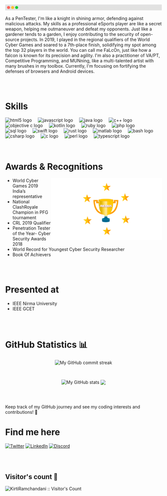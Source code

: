 ![Header](./assets/header.png)

As a PenTester, I'm like a knight in shining armor, defending against malicious attacks. My skills as a professional eSports player are like a secret weapon, helping me outmaneuver and defeat my opponents. Just like a gardener tends to a garden, I enjoy contributing to the security of open-source projects. In 2019, I played in the regional qualifiers of the World Cyber Games and soared to a 7th-place finish, solidifying my spot among the top 32 players in the world. You can call me FaLcOn, just like how a falcon is known for its precision and agility. I'm also a practitioner of VA/PT, Competitive Programming, and MUNning, like a multi-talented artist with many brushes in my toolbox. Currently, I'm focusing on fortifying the defenses of browsers and Android devices.

<br />
<br />

# Skills
<div align="left">
  <img src="https://cdn.jsdelivr.net/gh/devicons/devicon/icons/html5/html5-original.svg" height="60" alt="html5 logo"  />
  <img width="12" />
  <img src="https://cdn.jsdelivr.net/gh/devicons/devicon/icons/javascript/javascript-original.svg" height="60" alt="javascript logo"  />
  <img width="12" />
  <img src="https://cdn.jsdelivr.net/gh/devicons/devicon/icons/java/java-original.svg" height="60" alt="java logo"  />
  <img width="12" />
  <img src="https://cdn.jsdelivr.net/gh/devicons/devicon/icons/cplusplus/cplusplus-original.svg" height="60" alt="c++ logo"  />
  <img width="12" />
  <img src="https://cdn.jsdelivr.net/gh/devicons/devicon/icons/objectivec/objectivec-plain.svg" height="60" alt="objective c logo"  />
  <img width="12" />
  <img src="https://cdn.jsdelivr.net/gh/devicons/devicon/icons/kotlin/kotlin-original.svg" height="60" alt="kotlin logo"  />
  <img width="12" />
  <img src="https://cdn.jsdelivr.net/gh/devicons/devicon/icons/ruby/ruby-original.svg" height="60" alt="ruby logo"  />
  <img width="12" />
  <img src="https://cdn.jsdelivr.net/gh/devicons/devicon/icons/php/php-original.svg" height="60" alt="php logo"  />
  <img width="12" />
  <img src="https://cdn.jsdelivr.net/gh/devicons/devicon/icons/mysql/mysql-original.svg" height="60" alt="sql logo"  />
  <img width="12" />
  <img src="https://cdn.jsdelivr.net/gh/devicons/devicon/icons/swift/swift-original.svg" height="60" alt="swift logo"  />
  <img width="12" />
  <img src="https://cdn.jsdelivr.net/gh/devicons/devicon/icons/rust/rust-plain.svg" height="60" alt="rust logo"  />
  <img width="12" />
  <img src="https://cdn.jsdelivr.net/gh/devicons/devicon/icons/matlab/matlab-original.svg" height="60" alt="matlab logo"  />
  <img width="12" />
  <img src="https://cdn.jsdelivr.net/gh/devicons/devicon/icons/bash/bash-original.svg" height="60" alt="bash logo"  />
  <img width="12" />
  <img src="https://cdn.jsdelivr.net/gh/devicons/devicon/icons/csharp/csharp-original.svg" height="60" alt="csharp logo"  />
  <img width="12" />
  <img src="https://cdn.jsdelivr.net/gh/devicons/devicon/icons/c/c-original.svg" height="60" alt="c logo"  />
  <img width="12" />
  <img src="https://cdn.jsdelivr.net/gh/devicons/devicon/icons/perl/perl-original.svg" height="60" alt="perl logo"  />
  <img width="12" />
  <img src="https://cdn.jsdelivr.net/gh/devicons/devicon/icons/typescript/typescript-original.svg" height="60" alt="typescript logo"  />
  <img width="12" />
</div>

<br />
<br />

# Awards & Recognitions

<img align="right" height="200" src="./assets/awards.gif" autoplay />

* World Cyber Games 2019 India’s representative
* National ClashRoyale Champion in PFG tournament
* CRL 2019 Qualifier
* Penetration Tester of the Year- Cyber Security Awards 2018
* World Record for Youngest Cyber Security Researcher
* Book Of Achievers

<br />
<br />

# Presented at
* IEEE Nirma University
* IEEE GCET

<br />
<br />

# GitHub Statistics 📊

<p align="center"> 
  <img align="center" src="https://github-readme-streak-stats.herokuapp.com?user=KirtiRamchandani&theme=vue-dark&hide_border=false&date_format=M%20j%5B%2C%20Y%5D" height="180em" alt="My GitHub commit streak" />
</p>

<br />

<p align="center">  
  <img align="center" src="https://github-readme-stats.vercel.app/api?username=KirtiRamchandani&show_icons=true&include_all_commits=true&theme=cobalt&hide_border=false" height="180em" alt="My GitHub stats" /> 
  <img align="center" src="https://github-readme-stats.vercel.app/api/top-langs/?username=KirtiRamchandani&layout=compact&theme=cobalt&hide_border=false" height="180em" />
</p>

<br />
<br />

Keep track of my GitHub journey and see my coding interests and contributions! 💼

# Find me here
<!--[<img alt="Gmail" src="https://img.shields.io/badge/Gmail-D14836?style=for-the-badge&logo=gmail&logoColor=white" />]() -->
[<img alt="Twitter" src="https://img.shields.io/badge/twitter-%231DA1F2.svg?&style=for-the-badge&logo=twitter&logoColor=white" />](https://twitter.com/kirtikumar_a_r)
[<img alt="LinkedIn" src="https://img.shields.io/badge/LinkedIn-0077B5?style=for-the-badge&logo=linkedin&logoColor=white" />](https://www.linkedin.com/in/kirtikumar-anandrao-ramchandani-ba949b153/)
[<img alt="Discord" src="https://img.shields.io/badge/Discord-5865F2?style=for-the-badge&logo=discord&logoColor=white" />](https://discordapp.com/users/397017832648605697)

<br />
<br />

## Visitor's count :eyes:
<img src="https://profile-counter.glitch.me/{KirtiRamchandani}/count.svg" alt="KirtiRamchandani :: Visitor's Count" />
<br />
<br />
